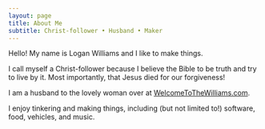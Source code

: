 ```yaml
---
layout: page
title: About Me
subtitle: Christ-follower • Husband • Maker
---
```


Hello! My name is Logan Williams and I like to make things.

I call myself a Christ-follower because I believe the Bible to be truth and try to live by it. Most importantly, that Jesus died for our forgiveness!

I am a husband to the lovely woman over at [WelcomeToTheWilliams.com](https://www.welcometothewilliams.com).

I enjoy tinkering and making things, including (but not limited to!) software, food, vehicles, and music. 
